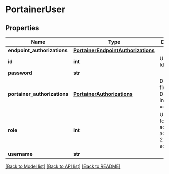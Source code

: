 # PortainerUser

## Properties
Name | Type | Description | Notes
------------ | ------------- | ------------- | -------------
**endpoint_authorizations** | [**PortainerEndpointAuthorizations**](PortainerEndpointAuthorizations.md) |  | [optional] 
**id** | **int** | User Identifier | [optional] 
**password** | **str** |  | [optional] 
**portainer_authorizations** | [**PortainerAuthorizations**](PortainerAuthorizations.md) | Deprecated fields Deprecated in DBVersion &#x3D;&#x3D; 25 | [optional] 
**role** | **int** | User role (1 for administrator account and 2 for regular account) | [optional] 
**username** | **str** |  | [optional] 

[[Back to Model list]](../README.md#documentation-for-models) [[Back to API list]](../README.md#documentation-for-api-endpoints) [[Back to README]](../README.md)


